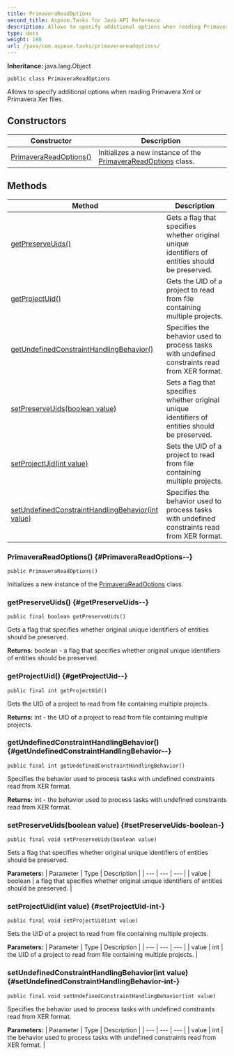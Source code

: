 ```yaml
---
title: PrimaveraReadOptions
second_title: Aspose.Tasks for Java API Reference
description: Allows to specify additional options when reading Primavera Xml or Primavera Xer files.
type: docs
weight: 188
url: /java/com.aspose.tasks/primaverareadoptions/
---
```


**Inheritance:**
java.lang.Object
```
public class PrimaveraReadOptions
```

Allows to specify additional options when reading Primavera Xml or Primavera Xer files.
## Constructors

| Constructor | Description |
| --- | --- |
| [PrimaveraReadOptions()](#PrimaveraReadOptions--) | Initializes a new instance of the [PrimaveraReadOptions](../../com.aspose.tasks/primaverareadoptions) class. |
## Methods

| Method | Description |
| --- | --- |
| [getPreserveUids()](#getPreserveUids--) | Gets a flag that specifies whether original unique identifiers of entities should be preserved. |
| [getProjectUid()](#getProjectUid--) | Gets the UID of a project to read from file containing multiple projects. |
| [getUndefinedConstraintHandlingBehavior()](#getUndefinedConstraintHandlingBehavior--) | Specifies the behavior used to process tasks with undefined constraints read from XER format. |
| [setPreserveUids(boolean value)](#setPreserveUids-boolean-) | Sets a flag that specifies whether original unique identifiers of entities should be preserved. |
| [setProjectUid(int value)](#setProjectUid-int-) | Sets the UID of a project to read from file containing multiple projects. |
| [setUndefinedConstraintHandlingBehavior(int value)](#setUndefinedConstraintHandlingBehavior-int-) | Specifies the behavior used to process tasks with undefined constraints read from XER format. |
### PrimaveraReadOptions() {#PrimaveraReadOptions--}
```
public PrimaveraReadOptions()
```


Initializes a new instance of the [PrimaveraReadOptions](../../com.aspose.tasks/primaverareadoptions) class.

### getPreserveUids() {#getPreserveUids--}
```
public final boolean getPreserveUids()
```


Gets a flag that specifies whether original unique identifiers of entities should be preserved.

**Returns:**
boolean - a flag that specifies whether original unique identifiers of entities should be preserved.
### getProjectUid() {#getProjectUid--}
```
public final int getProjectUid()
```


Gets the UID of a project to read from file containing multiple projects.

**Returns:**
int - the UID of a project to read from file containing multiple projects.
### getUndefinedConstraintHandlingBehavior() {#getUndefinedConstraintHandlingBehavior--}
```
public final int getUndefinedConstraintHandlingBehavior()
```


Specifies the behavior used to process tasks with undefined constraints read from XER format.

**Returns:**
int - the behavior used to process tasks with undefined constraints read from XER format.
### setPreserveUids(boolean value) {#setPreserveUids-boolean-}
```
public final void setPreserveUids(boolean value)
```


Sets a flag that specifies whether original unique identifiers of entities should be preserved.

**Parameters:**
| Parameter | Type | Description |
| --- | --- | --- |
| value | boolean | a flag that specifies whether original unique identifiers of entities should be preserved. |

### setProjectUid(int value) {#setProjectUid-int-}
```
public final void setProjectUid(int value)
```


Sets the UID of a project to read from file containing multiple projects.

**Parameters:**
| Parameter | Type | Description |
| --- | --- | --- |
| value | int | the UID of a project to read from file containing multiple projects. |

### setUndefinedConstraintHandlingBehavior(int value) {#setUndefinedConstraintHandlingBehavior-int-}
```
public final void setUndefinedConstraintHandlingBehavior(int value)
```


Specifies the behavior used to process tasks with undefined constraints read from XER format.

**Parameters:**
| Parameter | Type | Description |
| --- | --- | --- |
| value | int | the behavior used to process tasks with undefined constraints read from XER format. |


